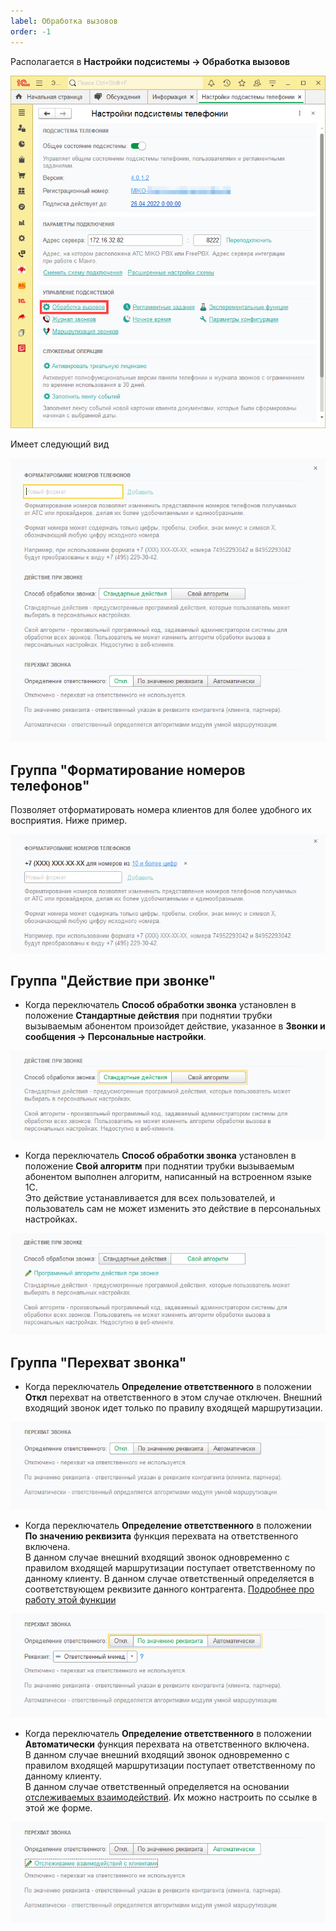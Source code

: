 ```yaml
---
label: Обработка вызовов
order: -1
---
```

Располагается в **Настройки подсистемы -> Обработка вызовов**

<img class="miko-shadow"  
    src="/assets/root-guides/parametri_podsystemi_tel/obrabotka_zvonkov/obr_zv_7.png"
    alt="МИКО: обработка вызовов"
/> 

Имеет следующий вид

<img src="/assets/root-guides/parametri_podsystemi_tel/obrabotka_zvonkov/obr_zv_0.png" 
    class="miko-shadow" 
/>
## Группа "Форматирование номеров телефонов"

Позволяет отформатировать номера клиентов для более удобного их восприятия.  Ниже пример.

<img src="/assets/root-guides/parametri_podsystemi_tel/obrabotka_zvonkov/obr_zv_6.png" 
    class="miko-shadow" 
/>

## Группа "Действие при звонке"

- Когда переключатель **Способ обработки звонка** установлен в положение **Стандартные действия** при поднятии трубки вызываемым абонентом произойдет действие, указанное в **Звонки и сообщения -> Персональные настройки**.

<img src="/assets/root-guides/parametri_podsystemi_tel/obrabotka_zvonkov/obr_zv_4.png" 
    class="miko-shadow" 
/> 

- Когда переключатель **Способ обработки звонка** установлен в положение **Свой алгоритм** при поднятии трубки вызываемым абонентом выполнен алгоритм, написанный на встроенном языке 1С. <br>
Это действие устанавливается для всех пользователей, и пользователь сам не может изменить это действие в персональных настройках.  

<img src="/assets/root-guides/parametri_podsystemi_tel/obrabotka_zvonkov/obr_zv_5.png" 
    class="miko-shadow" 
/> 

## Группа "Перехват звонка"

- Когда переключатель **Определение ответственного** в положении **Откл** перехват на ответственного в этом случае отключен.
Внешний входящий звонок идет только по правилу входящей маршрутизации. 

<img src="/assets/root-guides/parametri_podsystemi_tel/obrabotka_zvonkov/obr_zv_1.png" 
    class="miko-shadow" 
/> 

- Когда переключатель **Определение ответственного** в положении **По значению реквизита** функция перехвата на ответственного включена. <br>
В данном случае внешний входящий звонок одновременно с правилом входящей маршрутизации поступает ответственному по данному клиенту. В данном случае ответственный определяется в соответствующем реквизите данного контрагента. [Подробнее про работу этой функции](/user-guides/panel/call-pickup)

<img src="/assets/root-guides/parametri_podsystemi_tel/obrabotka_zvonkov/obr_zv_2.png" 
    class="miko-shadow" 
/> 

- Когда переключатель **Определение ответственного** в положении **Автоматически** функция перехвата на ответственного включена. <br>
В данном случае внешний входящий звонок одновременно с правилом входящей маршрутизации поступает ответственному по данному клиенту. <br> В данном случае ответственный определяется на основании [отслеживаемых взаимодействий](/user-guides/routing#определение-взаимодействий-на-основании-которых-будет-строиться-таблица-маршрутизации). Их можно настроить по ссылке в этой же форме.

<img src="/assets/root-guides/parametri_podsystemi_tel/obrabotka_zvonkov/obr_zv_3.png" 
    class="miko-shadow" 
/> 

